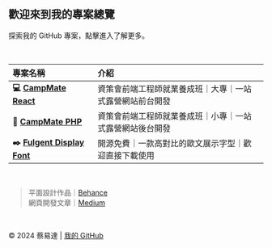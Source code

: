 <h2>歡迎來到我的專案總覽</h2>

<p>探索我的 GitHub 專案，點擊進入了解更多。</p>

<br/>

<table>
  <thead>
    <tr>
      <th style="text-align: left;">專案名稱</th>
      <th style="text-align: left;">介紹</th>
    </tr>
  </thead>
  <tbody>
    <tr>
      <td><strong>💻 <a href="https://github.com/sth-of-yidatsai/project_campmate-devYida">CampMate React</a></strong></td>
      <td>資策會前端工程師就業養成班｜大專｜一站式露營網站前台開發</td>
    </tr>
    <tr>
      <td><strong>🔧 <a href="https://github.com/sth-of-yidatsai/campmate/tree/main" target="_blank">CampMate PHP</a></strong></td>
      <td>資策會前端工程師就業養成班｜小專｜一站式露營網站後台開發</td>
    </tr>
    <tr>
      <td><strong>✒️ <a href="https://github.com/sth-of-yidatsai/Fulgent-typeface" target="_blank">Fulgent Display Font</a></strong></td>
      <td>開源免費｜一款高對比的歐文展示字型｜歡迎直接下載使用</td>
    </tr>
  </tbody>
</table>

<br/>

> 平面設計作品｜[Behance](https://www.behance.net/sth_of_yidatsai)
> <br/>
> 網頁開發文章｜[Medium](https://medium.com/@yidatsai.789)

<br/>

<p>© 2024 蔡易達 | <a href="https://github.com/sth-of-yidatsai" target="_blank">我的 GitHub</a></p>
